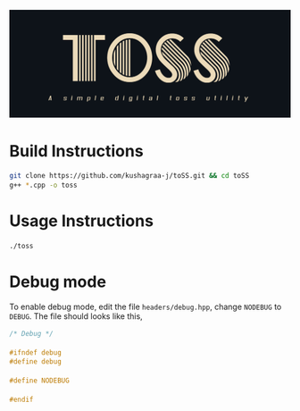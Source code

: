 ![](img/logo.png "toSS")

# Build Instructions

```bash
git clone https://github.com/kushagraa-j/toSS.git && cd toSS
g++ *.cpp -o toss
```

# Usage Instructions

```bash
./toss
```

# Debug mode

To enable debug mode, edit the file `headers/debug.hpp`, change `NODEBUG` to `DEBUG`.
The file should looks like this,

```cpp
/* Debug */

#ifndef debug
#define debug

#define NODEBUG

#endif
```

